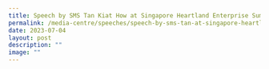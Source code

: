 ```yaml
---
title: Speech by SMS Tan Kiat How at Singapore Heartland Enterprise Summit 2023
permalink: /media-centre/speeches/speech-by-sms-tan-at-singapore-heartland-enterprise-summit-2023/
date: 2023-07-04
layout: post
description: ""
image: ""
---
```

